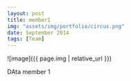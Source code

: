 ```yaml
---
layout: post
title: member1
img: "assets/img/portfolio/circus.png"
date: September 2014
tags: [Team]
---
```


![image]({{ page.img | relative_url }})

DAta member 1

